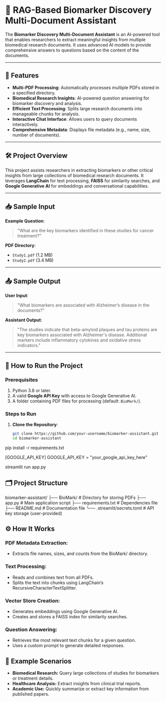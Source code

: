 # 🧬 RAG-Based Biomarker Discovery Multi-Document Assistant

The **Biomarker Discovery Multi-Document Assistant** is an AI-powered tool that enables researchers to extract meaningful insights from multiple biomedical research documents. It uses advanced AI models to provide comprehensive answers to questions based on the content of the documents.

---

## 🌟 Features

- **Multi-PDF Processing**: Automatically processes multiple PDFs stored in a specified directory.
- **Biomedical Research Insights**: AI-powered question answering for biomarker discovery and analysis.
- **Efficient Text Processing**: Splits large research documents into manageable chunks for analysis.
- **Interactive Chat Interface**: Allows users to query documents interactively.
- **Comprehensive Metadata**: Displays file metadata (e.g., name, size, number of documents).

---

## 🛠️ Project Overview

This project assists researchers in extracting biomarkers or other critical insights from large collections of biomedical research documents. It leverages **LangChain** for text processing, **FAISS** for similarity searches, and **Google Generative AI** for embeddings and conversational capabilities.

---

## 📥 Sample Input

**Example Question**:
> "What are the key biomarkers identified in these studies for cancer treatment?"

**PDF Directory**:
- `Study1.pdf` (1.2 MB)
- `Study2.pdf` (3.4 MB)

---

## 📤 Sample Output

**User Input**:
> "What biomarkers are associated with Alzheimer’s disease in the documents?"

**Assistant Output**:
> "The studies indicate that beta-amyloid plaques and tau proteins are key biomarkers associated with Alzheimer's disease. Additional markers include inflammatory cytokines and oxidative stress indicators."

---

## 🚀 How to Run the Project

### Prerequisites
1. Python 3.8 or later.
2. A valid **Google API Key** with access to Google Generative AI.
3. A folder containing PDF files for processing (default: `BioMark/`).

### Steps to Run

1. **Clone the Repository**:
   ```bash
   git clone https://github.com/your-username/biomarker-assistant.git
   cd biomarker-assistant
   
pip install -r requirements.txt

[GOOGLE_API_KEY]
GOOGLE_API_KEY = "your_google_api_key_here"

streamlit run app.py

## 🗂️ Project Structure

biomarker-assistant/
├── BioMark/                   # Directory for storing PDFs
├── app.py                     # Main application script
├── requirements.txt           # Dependencies file
├── README.md                  # Documentation file
└── .streamlit/secrets.toml    # API key storage (user-provided)


## ⚙️ How It Works
### PDF Metadata Extraction:

- Extracts file names, sizes, and counts from the BioMark/ directory.
### Text Processing:

- Reads and combines text from all PDFs.
- Splits the text into chunks using LangChain’s RecursiveCharacterTextSplitter.
### Vector Store Creation:

- Generates embeddings using Google Generative AI.
- Creates and stores a FAISS index for similarity searches.
### Question Answering:

- Retrieves the most relevant text chunks for a given question.
- Uses a custom prompt to generate detailed responses.
## 👀 Example Scenarios
- **Biomedical Research:** Query large collections of studies for biomarkers or treatment details.
- **Healthcare Analysis:** Extract insights from clinical trial reports.
- **Academic Use:** Quickly summarize or extract key information from published papers.
